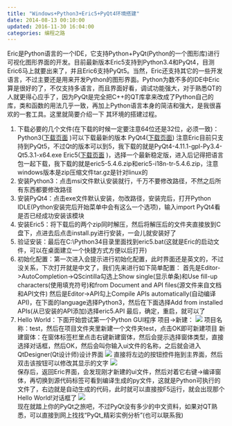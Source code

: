 ```yaml
---
title: "Windows+Python3+Eric5+PyQt4环境搭建"
date: 2014-08-13 00:10:00
updated: 2016-11-30 16:04:00
categories: 编程之路
---
```

Eric是Python语言的一个IDE，它支持Python+PyQt(Python的一个图形库)进行可视化图形界面的开发。目前最新版本Eric5支持到Python3.4和PyQt4，目测Eric6马上就要出来了，并且Eric6支持PyQt5。当然，Eric还支持其它的一些开发语言，不过主要还是用来开发Python的图形界面。Python为数不多的IDE中Eric算是很好的了，不仅支持多语言，而且界面好看，调试功能强大，对于熟悉QT的人就更得心应手了，因为PyQt是完全把C++的QT库拿来改成了Python自己的库，类和函数的用法几乎一致，再加上Python语言本身的简洁和强大，是我很喜欢的一套工具。这里就简要介绍一下
其环境的搭建过程。

1. 下载必要的几个文件(在下载的时候一定要注意64位还是32位，必须一致)：
   Python3([下载页面](https://www.python.org/downloads/windows/) )可以下载最新的版本
   PyQt4([下载页面](http://www.riverbankcomputing.co.uk/software/pyqt/download))
   注意Eric目前只支持到PyQt5，不过Qt的版本可以到5，我下载的就是PyQt4-4.11.1-gpl-Py3.4-Qt5.3.1-x64.exe
   Eric5([下载页面](http://sourceforge.net/projects/eric-ide/files/eric5/stable/) )，选择一个最新稳定版，进入后记得把语言包一起下载，我下载的就是eric5-5.4.6.zip和eric5-i18n-tr-5.4.6.zip，注意windows版本是zip压缩文件tar.gz是针对linux的
2. 安装Python3：点击msi文件默认安装就行，千万不要修改路径，不然之后所有东西都要修改路径
3. 安装PyQt4：点击exe文件默认安装，勿改路径，安装完后，打开Python IDLE(Python安装完后开始菜单中会有这么一个选项)，输入import PyQt4看是否已经成功安装该模块
4. 安装Eric5：将下载后的两个zip同时解压，然后将解压后的文件夹直接放到C盘下，点进去后点击install.py进行安装，一会儿就安装好了
5. 验证安装：最后在C:\\Python34目录里面找到eric5.bat(这就是Eric的启动文件，可以在桌面建立一个快捷方式方便以后打开)
6. 初始化配置：第一次进入会提示进行初始化配置，此时界面还是英文的，不过没关系，下次打开就是中文了，我们先来进行如下简单配置：
   首先是Editor->AutoCompletion->QScintilla勾选上Show single(显示单条)和Use fill-up characters(使用填充符号)和from Document and API files(源文件来自文档和API文件)
   然后是Editor->API勾上Compile APIs automatically(自动编译API)，在下面的language选择Python3，然后在下面选择Add from installed APIs(从已安装的API添加)选择eric5.API
   最后，确定，重启，就可以了
7. Hello World：下面开始尝试第一个Python GUI程序
   项目->新建：
   ![](http://7xnc86.com1.z0.glb.clouddn.com/python-eric-pyqt_1.jpg)
   项目名称：test，然后在项目文件夹里新建一个文件夹test，点击OK即可新建项目
   新建窗体：在窗体标签栏里点击右键新建窗体，然后会提示选择窗体类型，直接选择对话框，然后OK，然后会叫你输入ui文件的名称，之后就会进入QtDesigner(Qt设计师)设计界面
   ![](http://7xnc86.com1.z0.glb.clouddn.com/python-eric-pyqt_2.jpg)
   直接将左边的按钮控件拖到主界面，然后双击该按钮可以修改其显示的文字
   ![](http://7xnc86.com1.z0.glb.clouddn.com/python-eric-pyqt_3.jpg)  
   保存后，返回Eric界面，会发现刚才新建的ui文件，然后对着它右键->编译窗体，再切换到源代码标签可看到编译生成的py文件，这就是Python可执行的文件了，右边就是自动生成的代码，此时就可以直接按F5运行，就会出现那个Hello World!对话框了
   ![](http://7xnc86.com1.z0.glb.clouddn.com/python-eric-pyqt_4.jpg)  
   现在就踏上你的PyQt之旅吧，不过PyQt没有多少的中文资料，如果对QT熟悉，可以直接到网上找找“PyQt_精彩实例分析”(也可以联系我)